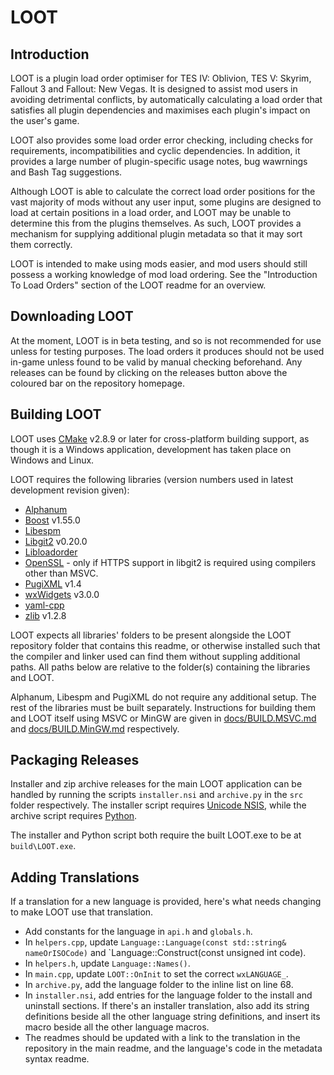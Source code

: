 # LOOT

## Introduction

LOOT is a plugin load order optimiser for TES IV: Oblivion, TES V: Skyrim, Fallout 3 and Fallout: New Vegas. It is designed to assist mod users in avoiding detrimental conflicts, by automatically calculating a load order that satisfies all plugin dependencies and maximises each plugin's impact on the user's game.

LOOT also provides some load order error checking, including checks for requirements, incompatibilities and cyclic dependencies. In addition, it provides a large number of plugin-specific usage notes, bug wawrnings and Bash Tag suggestions.

Although LOOT is able to calculate the correct load order positions for the vast majority of mods without any user input, some plugins are designed to load at certain positions in a load order, and LOOT may be unable to determine this from the plugins themselves. As such, LOOT provides a mechanism for supplying additional plugin metadata so that it may sort them correctly.

LOOT is intended to make using mods easier, and mod users should still possess a working knowledge of mod load ordering. See the "Introduction To Load Orders" section of the LOOT readme for an overview.


## Downloading LOOT

At the moment, LOOT is in beta testing, and so is not recommended for use unless for testing purposes. The load orders it produces should not be used in-game unless found to be valid by manual checking beforehand. Any releases can be found by clicking on the releases button above the coloured bar on the repository homepage.


## Building LOOT

LOOT uses [CMake](http://cmake.org) v2.8.9 or later for cross-platform building support, as though it is a Windows application, development has taken place on Windows and Linux.

LOOT requires the following libraries (version numbers used in latest development revision given):

* [Alphanum](http://www.davekoelle.com/files/alphanum.hpp)
* [Boost](http://www.boost.org) v1.55.0
* [Libespm](http://github.com/WrinklyNinja/libespm)
* [Libgit2](http://libgit2.github.com/) v0.20.0
* [Libloadorder](http://github.com/WrinklyNinja/libloadorder)
* [OpenSSL](https://www.openssl.org) - only if HTTPS support in libgit2 is required using compilers other than MSVC.
* [PugiXML](http://pugixml.org/) v1.4
* [wxWidgets](http://www.wxwidgets.org) v3.0.0
* [yaml-cpp](http://github.com/WrinklyNinja/yaml-cpp)
* [zlib](http://zlib.net/) v1.2.8

LOOT expects all libraries' folders to be present alongside the LOOT repository folder that contains this readme, or otherwise installed such that the compiler and linker used can find them without suppling additional paths. All paths below are relative to the folder(s) containing the libraries and LOOT.

Alphanum, Libespm and PugiXML do not require any additional setup. The rest of the libraries must be built separately. Instructions for building them and LOOT itself using MSVC or MinGW are given in [docs/BUILD.MSVC.md](docs/BUILD.MSVC.md) and [docs/BUILD.MinGW.md](docs/BUILD.MinGW.md) respectively.

## Packaging Releases

Installer and zip archive releases for the main LOOT application can be handled by running the scripts `installer.nsi` and `archive.py` in the `src` folder respectively. The installer script requires [Unicode NSIS](http://www.scratchpaper.com/), while the archive script requires [Python](http://www.python.org/).

The installer and Python script both require the built LOOT.exe to be at `build\LOOT.exe`.

## Adding Translations

If a translation for a new language is provided, here's what needs changing to make LOOT use that translation.

* Add constants for the language in `api.h` and `globals.h`.
* In `helpers.cpp`, update `Language::Language(const std::string& nameOrISOCode)` and `Language::Construct(const unsigned int code).
* In `helpers.h`, update `Language::Names()`.
* In `main.cpp`, update `LOOT::OnInit` to set the correct `wxLANGUAGE_`.
* In `archive.py`, add the language folder to the inline list on line 68.
* In `installer.nsi`, add entries for the language folder to the install and uninstall sections. If there's an installer translation, also add its string definitions beside all the other language string definitions, and insert its macro beside all the other language macros.
* The readmes should be updated with a link to the translation in the repository in the main readme, and the language's code in the metadata syntax readme.
